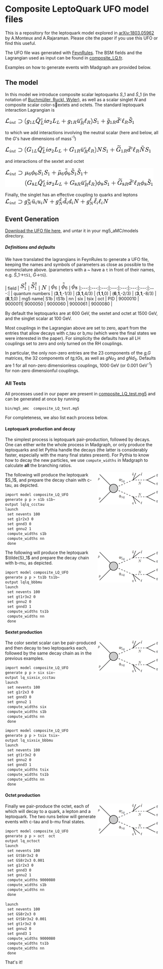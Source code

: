 # Composite LeptoQuark UFO model files
This is a repository for the leptoquark model explored in [arXiv:1803.05962](http://arxiv.org/abs/arXiv:1803.05962) by A.Monteux and A.Rajaraman. Please cite the paper if you use this UFO or find this useful.

The UFO file was generated with [FeynRules](http://feynrules.irmp.ucl.ac.be/). The BSM fields and the Lagrangian used as input can be found in [composite_LQ.fr](composite_LQ.fr).


Examples on how to generate events with Madgraph are provided below.

## The model
In this model we introduce composite scalar leptoquarks $S\_1$ and $\tilde{S}\_1$ (in the notation of [Buchmüller, Ruckl, Wyler](http://inspirehep.net/record/235471)), as well as a scalar singlet $N$ and composite scalar color-sextets and octets. The standard leptoquark interaction Lagrangian is

![LQ lagrangian](figs/Lint_std.png)  

to which we add interactions involving the neutral scalar (here and below, all the *G*'s have dimensions of mass<sup>-1</sup>)

![LQ lagrangian](figs/Lint_LQ_N.png)  

and interactions of the sextet and octet

![LQ lagrangian](figs/Lint_68.png)

Finally, the singlet has an effective coupling to quarks and leptons  
![LQ lagrangian](figs/Lint_N.png)  


## Event Generation
[Download the UFO file here](composite_LQ_UFO.tgz), and untar it in your mg5\_aMC/models directory.

##### Definitions and defaults

We have translated the lagrangians in FeynRules to generate a UFO file, keeping the names and symbols of parameters as close as possible to the nomenclature above. (parameters with a \~ have a `t` in front of their names, e.g. $\tilde{S}\_1$->`tS1`, $\tilde G$->`tG`).

| field | ![](figs/s1.png) | ![](figs/ts1.png) | ![](figs/nn.png) | ![](figs/phi6.png) | ![](figs/tphi6.png) | ![](figs/phi8.png)
|:---:|:---:|:---:|:---:|:---:|:---:|:---:|:---:|
| quantum numbers | (**3**,**1**,-1/3) | (**3**,**1**,4/3) | (**1**,**1**,0) | (**6**,**1**,-2/3) | (**3**,**1**,-8/3) | (**8**,**1**,0)
| mg5 name| S1b | tS1b | nn | six | tsix | oct
| PID | 9000010 | 9000011| 9000050 | 9000060 | 9000061 | 9000080 |

By default the leptoquarks are at 600 GeV, the sextet and octet at 1500 GeV, and the singlet scalar at 100 GeV.

Most couplings in the Lagrangian above are set to zero, apart from the entries that allow decays with c,tau or b,mu (which were the final states we were interested in the paper). For simplicity the defaults have all LH couplings set to zero and only turned on the RH couplings.

In particular, the only non-zero entries are the 23 components of the *g,G* matrices, the 32 components of *tg,tG*s, as well as *gNu*<sub>2</sub> and *gNd*<sub>3</sub>. Defaults are 1 for all non-zero dimensionless couplings, 1000 GeV (or 0.001 GeV<sup>-1</sup>) for non-zero dimensionful couplings.


### All Tests
All processes used in our paper are present in [composite\_LQ\_test.mg5](composite_LQ_test.mg5) and can be generated at once by running

```
bin/mg5_amc  composite_LQ_test.mg5
```

For completeness, we also list each process below.

#### Leptoquark production and decay
The simplest process is leptoquark pair-production, followed by decays. One can either write the whole process in Madgraph, or only produce the leptoquarks and let Pythia handle the decays (the latter is considerably faster, especially with the many final states present). For Pythia to know how to decay the new particles, we use `compute_widths` in Madgraph to calculate **all** the branching ratios.


<img align="right" src="figs/lq_decay.png" width=200>
The following will produce the leptoquark $S_1$, and prepare the decay chain with c-tau, as depicted.


```
import model composite_LQ_UFO
generate p p > s1b s1b~
output lqlq_ccctau
launch
 set nevents 100
 set g1r2x3 0
 set gnnd3 0
 set gnnu2 1
 compute_widths s1b
 compute_widths nn
 done

```

<img align="right" src="figs/lq_decay.png" width=200>
The following will produce the leptoquark $\tilde{S}_1$ and prepare the decay chain with b-mu, as depicted.

```
import model composite_LQ_UFO
generate p p > ts1b ts1b~
output lqlq_bbbmu
launch
 set nevents 100
 set gt1r3x2 0
 set gnnu2 0
 set gnnd3 1
 compute_widths ts1b
 compute_widths nn
 done
```

#### Sextet production
<img align="right" src="figs/lq_decay.png" width=200>
The color sextet scalar can be pair-produced and then decay to two leptoquarks each, followed by the same decay chain as in the previous examples.

```
import model composite_LQ_UFO
generate p p > six six~
output lq_sixsix_ccctau
launch
 set nevents 100
 set g1r2x3 0
 set gnnd3 0
 set gnnu2 1
 compute_widths six
 compute_widths s1b
 compute_widths nn
 done
```

```
import model composite_LQ_UFO
generate p p > tsix tsix~
output lq_sixsix_bbbmu
launch
 set nevents 100
 set gt1r3x2 0
 set gnnu2 0
 set gnnd3 1
 compute_widths tsix
 compute_widths ts1b
 compute_widths nn
 done

```

#### Octet production
<img align="right" src="figs/lq_decay.png" width=200>
Finally we pair-produce the octet, each of which will decay to a quark, a lepton and a leptoquark. The two runs below will generate events with c-tau and b-mu final states.

```
import model composite_LQ_UFO
generate p p > oct  oct
output lq_octoct
launch
 set nevents 100
 set GtS8r3x2 0
 set GS8r2x3 0.001
 set g1r2x3 0
 set gnnd3 0
 set gnnu2 1
 compute_widths 9000080
 compute_widths s1b
 compute_widths nn
 done

launch
 set nevents 100
 set GS8r2x3 0
 set GtS8r3x2 0.001
 set gt1r3x2 0
 set gnnu2 0
 set gnnd3 1
 compute_widths 9000080
 compute_widths ts1b
 compute_widths nn
 done
```

That's it!